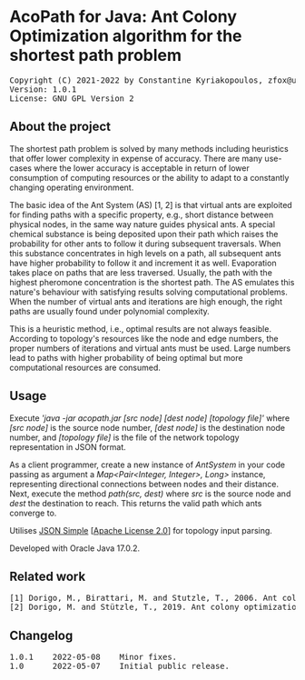 # AcoPath for Java: Ant Colony Optimization algorithm for the shortest path problem

<pre>
Copyright (C) 2021-2022 by Constantine Kyriakopoulos, zfox@users.sourceforge.net
Version: 1.0.1
License: GNU GPL Version 2
</pre>


## About the project

The shortest path problem is solved by many methods including heuristics that offer lower complexity in expense of accuracy. There are many use-cases where the lower accuracy is acceptable in return of lower consumption of computing resources or the ability to adapt to a constantly changing operating environment.

The basic idea of the Ant System (AS) [1, 2] is that virtual ants are exploited for finding paths with a specific property, e.g., short distance between physical nodes, in the same way nature guides physical ants. A special chemical substance is being deposited upon their path which raises the probability for other ants to follow it during subsequent traversals. When this substance concentrates in high levels on a path, all subsequent ants have higher probability to follow it and increment it as well. Evaporation takes place on paths that are less traversed. Usually, the path with the highest pheromone concentration is the shortest path. The AS emulates this nature's behaviour with satisfying results solving computational problems. When the number of virtual ants and iterations are high enough, the right paths are usually found under polynomial complexity.

This is a heuristic method, i.e., optimal results are not always feasible. According to topology's resources like the node and edge numbers, the proper numbers of iterations and virtual ants must be used. Large numbers lead to paths with higher probability of being optimal but more computational resources are consumed.


## Usage

Execute _'java -jar acopath.jar [src node] [dest node] [topology file]'_ where _[src node]_ is the source node number, _[dest node]_ is the destination node number, and _[topology file]_ is the file of the network topology representation in JSON format.

As a client programmer, create a new instance of _AntSystem_ in your code passing as argument a _Map<Pair<Integer, Integer>, Long>_ instance, representing directional connections between nodes and their distance. Next, execute the method _path(src, dest)_ where _src_ is the source node and _dest_ the destination to reach. This returns the valid path which ants converge to.

Utilises [JSON Simple](https://storage.googleapis.com/google-code-archive-downloads/v2/code.google.com/json-simple/json-simple-1.1.1.jar) [[Apache License 2.0](https://www.apache.org/licenses/LICENSE-2.0)] for topology input parsing.

Developed with Oracle Java 17.0.2.


## Related work

<pre>
[1] Dorigo, M., Birattari, M. and Stutzle, T., 2006. Ant colony optimization. IEEE computational intelligence magazine, 1(4), pp. 28-39.
[2] Dorigo, M. and Stützle, T., 2019. Ant colony optimization: overview and recent advances. In Handbook of metaheuristics, pp. 311-351. Springer, Cham.
</pre>


## Changelog

<pre>
1.0.1    2022-05-08    Minor fixes.
1.0      2022-05-07    Initial public release.
</pre>

